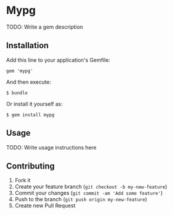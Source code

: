 # Mypg

TODO: Write a gem description

## Installation

Add this line to your application's Gemfile:

    gem 'mypg'

And then execute:

    $ bundle

Or install it yourself as:

    $ gem install mypg

## Usage

TODO: Write usage instructions here

## Contributing

1. Fork it
2. Create your feature branch (`git checkout -b my-new-feature`)
3. Commit your changes (`git commit -am 'Add some feature'`)
4. Push to the branch (`git push origin my-new-feature`)
5. Create new Pull Request

